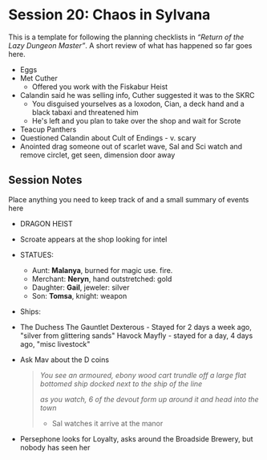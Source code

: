 # Session 20: Chaos in Sylvana

This is a template for following the planning checklists in *“Return of the Lazy Dungeon Master”*. A short review of what has happened so far goes here.

- Eggs
- Met Cuther
  - Offered you work with the Fiskabur Heist
- Calandin said he was selling info, Cuther suggested it was to the SKRC
  - You disguised yourselves as a loxodon, Cian, a deck hand and a black tabaxi and threatened him
  - He's left and you plan to take over the shop and wait for Scrote
- Teacup Panthers
- Questioned Calandin about Cult of Endings - v. scary
- Anointed drag someone out of scarlet wave, Sal and Sci watch and remove circlet, get seen, dimension door away

## Session Notes

Place anything you need to keep track of and a small summary of events here

- DRAGON HEIST
- Scroate appears at the shop looking for intel
- STATUES:
  - Aunt: **Malanya**, burned for magic use. fire.
  - Merchant: **Neryn**, hand outstretched: gold
  - Daughter: **Gail**, jeweler: silver
  - Son: **Tomsa**, knight: weapon 

 

- Ships:

- The Duchess
  The Gauntlet
  Dexterous - Stayed for 2 days a week ago, "silver from glittering sands"
  Havock
  Mayfly - stayed for a day, 4 days ago, "misc livestock"

- Ask Mav about the D coins

  > *You see an armoured, ebony wood cart trundle off a large flat bottomed ship docked next to the ship of the line*    
  >
  > *as you watch, 6 of the devout form up around it and head into the town*    
  >
  > - Sal watches it arrive at the manor

- Persephone looks for Loyalty, asks around the Broadside Brewery, but nobody has seen her
